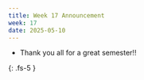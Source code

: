 ```yaml
---
title: Week 17 Announcement
week: 17
date: 2025-05-10
---
```


* Thank you all for a great semester!!

{: .fs-5 }

